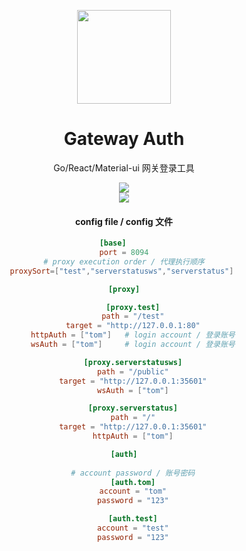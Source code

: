 <p align="center">
  <a href="https://github.com/LambdaExpression/GatewayAuth">
    <img width="150" src="/LambdaExpression/GatewayAuth/raw/branch/master/public/logo512.png">
  </a>
</p>

<h1 align="center">Gateway Auth</h1>

<div align="center">

Go/React/Material-ui 网关登录工具


<p align="center">
<div width="49%" height="250px">
  <img max-width="100%" max-height="100%"  src="/LambdaExpression/GatewayAuth/raw/branch/master/public/image1.jpg">
</div>
<div width="49%" height="250px">
  <img max-width="100%"  max-height="100%" src="/LambdaExpression/GatewayAuth/raw/branch/master/public/image2.jpg">
</div>
</p>



#### config file / config 文件
```toml
[base]     
port = 8094
# proxy execution order / 代理执行顺序
proxySort=["test","serverstatusws","serverstatus"] 

[proxy]

    [proxy.test]
    path = "/test"
    target = "http://127.0.0.1:80"
    httpAuth = ["tom"]   # login account / 登录账号
    wsAuth = ["tom"]     # login account / 登录账号

    [proxy.serverstatusws]
    path = "/public"
    target = "http://127.0.0.1:35601"
    wsAuth = ["tom"]

    [proxy.serverstatus]
    path = "/"
    target = "http://127.0.0.1:35601"
    httpAuth = ["tom"]

[auth]
    
    # account password / 账号密码
    [auth.tom]
    account = "tom"
    password = "123"

    [auth.test]
    account = "test"
    password = "123"
```